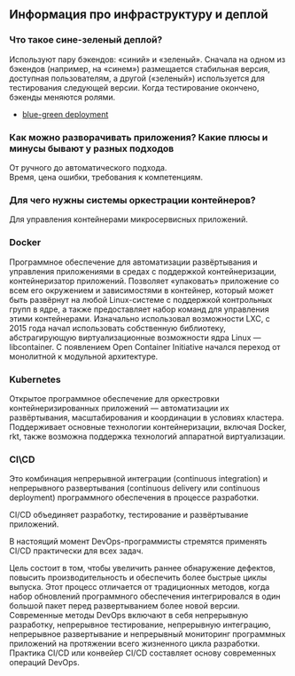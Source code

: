 ## Информация про инфраструктуру и деплой

### Что такое сине-зеленый деплой?
Используют пару бэкендов: «синий» и «зеленый». Сначала на одном из бэкендов (например, на «синем») 
размещается стабильная версия, доступная пользователям, а другой («зеленый») используется для тестирования
следующей версии. Когда тестирование окончено, бэкенды меняются ролями.  
- [blue-green deployment](https://habr.com/ru/post/309832/)

### Как можно разворачивать приложения? Какие плюсы и минусы бывают у разных подходов
От ручного до автоматического подхода.  
Время, цена ошибки, требования к компетенциям.

### Для чего нужны системы оркестрации контейнеров?
Для управления контейнерами микросервисных приложений.

### Docker
Программное обеспечение для автоматизации развёртывания и управления приложениями в средах с поддержкой контейнеризации,
контейнеризатор приложений. Позволяет «упаковать» приложение со всем его окружением и зависимостями в контейнер, 
который может быть развёрнут на любой Linux-системе с поддержкой контрольных групп в ядре, а также предоставляет 
набор команд для управления этими контейнерами. Изначально использовал возможности LXC, с 2015 года начал использовать
собственную библиотеку, абстрагирующую виртуализационные возможности ядра Linux — libcontainer. С появлением Open 
Container Initiative начался переход от монолитной к модульной архитектуре.

### Kubernetes
Открытое программное обеспечение для оркестровки контейнеризированных приложений — автоматизации их развёртывания, 
масштабирования и координации в условиях кластера. Поддерживает основные технологии контейнеризации, включая Docker, 
rkt, также возможна поддержка технологий аппаратной виртуализации.

### CI\CD
Это комбинация непрерывной интеграции (continuous integration) и непрерывного развертывания (continuous delivery или 
continuous deployment) программного обеспечения в процессе разработки.

CI/CD объединяет разработку, тестирование и развёртывание приложений.

В настоящий момент DevOps-программисты стремятся применять CI/CD практически для всех задач.

Цель состоит в том, чтобы увеличить раннее обнаружение дефектов, повысить производительность и обеспечить более быстрые
циклы выпуска. Этот процесс отличается от традиционных методов, когда набор обновлений программного обеспечения 
интегрировался в один большой пакет перед развертыванием более новой версии. Современные методы DevOps включают в 
себя непрерывную разработку, непрерывное тестирование, непрерывную интеграцию, непрерывное развертывание и непрерывный 
мониторинг программных приложений на протяжении всего жизненного цикла разработки. Практика CI/CD или конвейер CI/CD 
составляет основу современных операций DevOps.